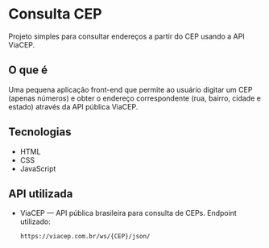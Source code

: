 # Consulta CEP

Projeto simples para consultar endereços a partir do CEP usando a API ViaCEP.

## O que é

Uma pequena aplicação front-end que permite ao usuário digitar um CEP (apenas números) e obter o endereço correspondente (rua, bairro, cidade e estado) através da API pública ViaCEP.

## Tecnologias

- HTML
- CSS
- JavaScript

## API utilizada

- ViaCEP — API pública brasileira para consulta de CEPs. Endpoint utilizado:

  `https://viacep.com.br/ws/{CEP}/json/`

